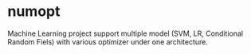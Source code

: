 numopt
======

Machine Learning project support multiple model (SVM, LR, Conditional Random Fiels) with various optimizer under one architecture. 
